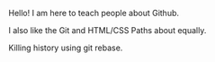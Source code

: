 Hello!  I am here to teach people about Github.

I also like the Git and HTML/CSS Paths about equally.

Killing history using git rebase.